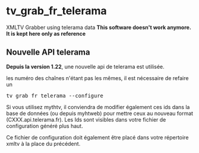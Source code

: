 # tv_grab_fr_telerama
XMLTV Grabber using telerama data
<b>This software doesn't work anymore. It is kept here only as reference</b>

## Nouvelle API telerama
<b>Depuis la version 1.22</b>, une nouvelle api de telerama est utilisée. 

les numéro des chaînes n'étant pas les mêmes, il est nécessaire de refaire un
<pre>
tv_grab_fr_telerama --configure
</pre>
Si vous utilisez mythtv, il conviendra de modifier également ces ids dans la base de données (ou depuis myhtweb) pour mettre ceux au nouveau format (CXXX.api.telerama.fr). Les Ids sont visibles dans votre fichier de configuration généré plus haut.

Ce fichier de configuration doit également être placé dans votre répertoire xmltv à la place du précédent.

